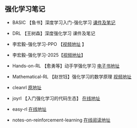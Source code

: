 ## 强化学习笔记

* BASIC            【鱼书】深度学习入门-强化学习 [课件及笔记](./BASIC)
* DRL              【王树森】深度强化学习 课件及笔记

* 李宏毅-强化学习-PPO 【[视频地址](https://www.bilibili.com/video/BV18r421j7S4?spm_id_from=333.788.videopod.episodes&vd_source=f397e73b314ac775b2d6145b41327fa0) 】
* 李宏毅-强化学习-2025【[视频地址](https://www.bilibili.com/video/BV15hw9euExZ/?spm_id_from=333.337.search-card.all.click&vd_source=f397e73b314ac775b2d6145b41327fa0)】

* Hands-on-RL       【愈勇等】动手学强化学习 [电子书地址](./Hands-on-RL)
* Mathematical-RL  【赵世钰】强化学习的数学原理   [视频地址](https://www.bilibili.com/video/BV1sd4y167NS/?spm_id_from=333.1387.favlist.content.click)
* cleanrl                           [原地址](https://github.com/vwxyzjn/cleanrl)

* joyrl            【入门强化学习的代码生态】   [在线地址](https://datawhalechina.github.io/joyrl-book/#/)
* easy-rl          [在线地址](https://datawhalechina.github.io/easy-rl/#/)

* notes-on-reinforcement-learning   [在线阅读地址](https://newfacade.github.io/notes-on-reinforcement-learning/01-intro.html#)

